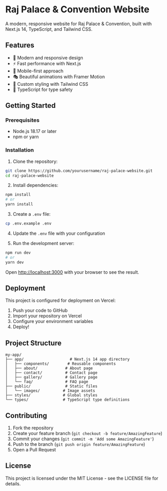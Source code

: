# Raj Palace & Convention Website

A modern, responsive website for Raj Palace & Convention, built with Next.js 14, TypeScript, and Tailwind CSS.

## Features

- 🎨 Modern and responsive design
- ⚡ Fast performance with Next.js
- 📱 Mobile-first approach
- 🎭 Beautiful animations with Framer Motion
- 🎨 Custom styling with Tailwind CSS
- 📝 TypeScript for type safety

## Getting Started

### Prerequisites

- Node.js 18.17 or later
- npm or yarn

### Installation

1. Clone the repository:
```bash
git clone https://github.com/yourusername/raj-palace-website.git
cd raj-palace-website
```

2. Install dependencies:
```bash
npm install
# or
yarn install
```

3. Create a `.env` file:
```bash
cp .env.example .env
```

4. Update the `.env` file with your configuration

5. Run the development server:
```bash
npm run dev
# or
yarn dev
```

Open [http://localhost:3000](http://localhost:3000) with your browser to see the result.

## Deployment

This project is configured for deployment on Vercel:

1. Push your code to GitHub
2. Import your repository on Vercel
3. Configure your environment variables
4. Deploy!

## Project Structure

```
my-app/
├── app/                    # Next.js 14 app directory
│   ├── components/        # Reusable components
│   ├── about/            # About page
│   ├── contact/          # Contact page
│   ├── gallery/          # Gallery page
│   └── faq/              # FAQ page
├── public/               # Static files
│   └── images/          # Image assets
├── styles/              # Global styles
└── types/               # TypeScript type definitions
```

## Contributing

1. Fork the repository
2. Create your feature branch (`git checkout -b feature/AmazingFeature`)
3. Commit your changes (`git commit -m 'Add some AmazingFeature'`)
4. Push to the branch (`git push origin feature/AmazingFeature`)
5. Open a Pull Request

## License

This project is licensed under the MIT License - see the LICENSE file for details.
